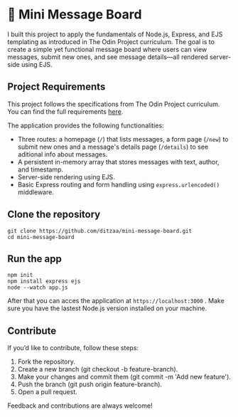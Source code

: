 # 💬 Mini Message Board
I built this project to apply the fundamentals of Node.js, Express, and EJS templating as introduced in The Odin Project curriculum. The goal is to create a simple yet functional message board where users can view messages, submit new ones, and see message details—all rendered server-side using EJS.

## Project Requirements
This project follows the specifications from The Odin Project curriculum. You can find the full requirements [here](https://www.theodinproject.com/lessons/node-path-nodejs-mini-message-board).

The application provides the following functionalities:
- Three routes: a homepage (`/`) that lists messages, a form page (`/new`) to submit new ones and a message's details page (`/details`) to see aditional info about messages.
- A persistent in-memory array that stores messages with text, author, and timestamp.
- Server-side rendering using EJS.
- Basic Express routing and form handling using `express.urlencoded()` middleware.

## Clone the repository
```
git clone https://github.com/ditzaa/mini-message-board.git
cd mini-message-board
```

## Run the app
```
npm init
npm install express ejs
node --watch app.js
```
After that you can acces the application at `` https://localhost:3000 `` .
Make sure you have the lastest Node.js version installed on your machine.

## Contribute
If you’d like to contribute, follow these steps:

1. Fork the repository.
2. Create a new branch (git checkout -b feature-branch).
3. Make your changes and commit them (git commit -m 'Add new feature').
4. Push the branch (git push origin feature-branch).
5. Open a pull request.

Feedback and contributions are always welcome!
